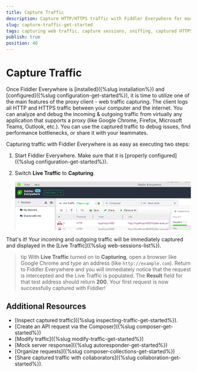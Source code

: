 ```yaml
---
title: Capture Traffic
description: Capture HTTP/HTTPS traffic with Fiddler Everywhere for macOS, Windows, and Linux. Simply turn on the Live Traffic switch to enhance your web debugging skills.
slug: capture-traffic-get-started
tags: capturing web traffic, capture sessions, sniffing, captured HTTPS, Fiddler Live Traffic
publish: true
position: 40
---
```


# Capture Traffic

Once Fiddler Everywhere is [installed]({%slug installation%}) and [configured]({%slug configuration-get-started%}), it is time to utilize one of the main features of the proxy client - web traffic capturing. The client logs all HTTP and HTTPS traffic between your computer and the internet. You can analyze and debug the incoming & outgoing traffic from virtually any application that supports a proxy (like Google Chrome, Firefox, Microsoft Teams, Outlook, etc.). You can use the captured traffic to debug issues, find performance bottlenecks, or share it with your teammates.

Capturing traffic with Fiddler Everywhere is as easy as executing two steps:

1. Start Fiddler Everywhere. Make sure that it is [properly configured]({%slug configuration-get-started%}).

2. Switch **Live Traffic** to **Capturing**. 

    ![Enabling Live Traffic](../images/livetraffic/websessions/websessions-live-traffic-capturing.png)

That's it! Your incoming and outgoing traffic will be immediately captured and displayed in the [Live Traffic]({%slug web-sessions-list%}).

>tip With **Live Traffic** turned on to **Capturing**, open a browser like Google Chrome and type an address (like `http://example.com`). Return to Fiddler Everywhere and you will immediately notice that the request is intercepted and the Live Traffic is populated. The **Result** field for that test address should return **200**. Your first request is now successfully captured with Fiddler!

## Additional Resources

- [Inspect captured traffic]({%slug inspecting-traffic-get-started%}).
- [Create an API request via the Composer]({%slug composer-get-started%})
- [Modify traffic]({%slug modify-traffic-get-started%})
- [Mock server response]({%slug autoresponder-get-started%})
- [Organize requests]({%slug composer-collections-get-started%})
- [Share captured traffic with collaborators]({%slug collaboration-get-started%}).

